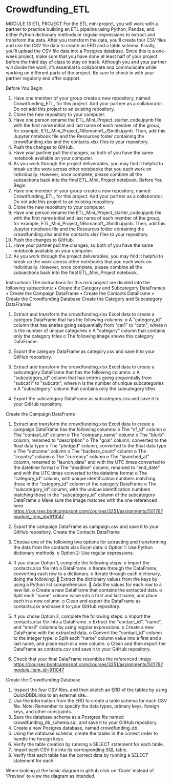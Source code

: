 # Crowdfunding_ETL
MODULE 13 ETL PROJECT
For the ETL mini project, you will work with a partner to practice building an ETL pipeline using Python, Pandas, and either Python dictionary methods or regular expressions to extract and transform the data. After you transform the data, you'll create four CSV files and use the CSV file data to create an ERD and a table schema. Finally, you’ll upload the CSV file data into a Postgres database.
Since this is a one-week project, make sure that you have done at least half of your project before the third day of class to stay on track.
Although you and your partner will divide the work, it’s essential to collaborate and communicate while working on different parts of the project. Be sure to check in with your partner regularly and offer support.


Before You Begin
1.	Have one member of your group create a new repository, named Crowdfunding_ETL, for this project. Add your partner as a collaborator. Do not add this project to an existing repository.
2.	Clone the new repository to your computer.
3.	Have one person rename the ETL_Mini_Project_starter_code.ipynb file with the first name initial and last name of each member of the group, for example, ETL_Mini_Project_NRomanoff_JSmith.ipynb. Then, add this Jupyter notebook file and the Resources folder containing the crowdfunding.xlsx and the contacts.xlsx files to your repository.
4.	Push the changes to GitHub.
5.	Have your partner pull the changes, so both of you have the same notebook available on your computer.
6.	As you work through the project deliverables, you may find it helpful to break up the work across other notebooks that you each work on individually. However, once complete, please combine all the subsections back into the final ETL_Mini_Project notebook.
Before You Begin
1.	Have one member of your group create a new repository, named Crowdfunding_ETL, for this project. Add your partner as a collaborator. Do not add this project to an existing repository.
2.	Clone the new repository to your computer.
3.	Have one person rename the ETL_Mini_Project_starter_code.ipynb file with the first name initial and last name of each member of the group, for example, ETL_Mini_Project_NRomanoff_JSmith.ipynb. Then, add this Jupyter notebook file and the Resources folder containing the crowdfunding.xlsx and the contacts.xlsx files to your repository.
4.	Push the changes to GitHub.
5.	Have your partner pull the changes, so both of you have the same notebook available on your computer.
6.	As you work through the project deliverables, you may find it helpful to break up the work across other notebooks that you each work on individually. However, once complete, please combine all the subsections back into the final ETL_Mini_Project notebook.



Instructions
The instructions for this mini project are divided into the following subsections:
•	Create the Category and Subcategory DataFrames
•	Create the Campaign DataFrame
•	Create the Contacts DataFrame
•	Create the Crowdfunding Database
Create the Category and Subcategory DataFrames
1.	Extract and transform the crowdfunding.xlsx Excel data to create a category DataFrame that has the following columns:
o	A "category_id" column that has entries going sequentially from "cat1" to "catn", where n is the number of unique categories
o	A "category" column that contains only the category titles
o	The following image shows this category DataFrame:

 
2. Export the category DataFrame as category.csv and save it to your GitHub repository.
3. Extract and transform the crowdfunding.xlsx Excel data to create a subcategory DataFrame that has the following columns:
    o	A "subcategory_id" column that has entries going sequentially from "subcat1" to "subcatn", where n is the number of unique subcategories
    o	A "subcategory" column that contains only the subcategory titles

 
4. Export the subcategory DataFrame as subcategory.csv and save it to your GitHub repository.

Create the Campaign DataFrame
1.	Extract and transform the crowdfunding.xlsx Excel data to create a campaign DataFrame has the following columns:
    o	The "cf_id" column
    o	The "contact_id" column
    o	The "company_name" column
    o	The "blurb" column, renamed to "description"
    o	The "goal" column, converted to the float data type
    o	The "pledged" column, converted to the float data type
    o	The "outcome" column
    o	The "backers_count" column
    o	The "country" column
    o	The "currency" column
    o	The "launched_at" column, renamed to "launch_date" and with the UTC times converted to the datetime format
    o	The "deadline" column, renamed to "end_date" and with the UTC times converted to the datetime format
    o	The "category_id" column, with unique identification numbers matching those in the "category_id" column of the category DataFrame
    o	The "subcategory_id" column, with the unique identification numbers matching those in the "subcategory_id" column of the subcategory DataFrame
    o	Make sure the image matches with the one referenced here https://courses.bootcampspot.com/courses/3251/assignments/50178?module_item_id=911047
 
2.	Export the campaign DataFrame as campaign.csv and save it to your GitHub repository.
    Create the Contacts DataFrame

1.	Choose one of the following two options for extracting and transforming the data from the contacts.xlsx Excel data:
    o	Option 1: Use Python dictionary methods.
    o	Option 2: Use regular expressions.
2.	If you chose Option 1, complete the following steps:
    o	Import the contacts.xlsx file into a DataFrame.
    o	Iterate through the DataFrame, converting each row to a dictionary.
    o	Iterate through each dictionary, doing the following:
    	Extract the dictionary values from the keys by using a Python list comprehension.
    	Add the values for each row to a new list.
    o	Create a new DataFrame that contains the extracted data.
    o	Split each "name" column value into a first and last name, and place each in a new column.
    o	Clean and export the DataFrame as contacts.csv and save it to your GitHub repository.
3.	If you chose Option 2, complete the following steps:
    o	Import the contacts.xlsx file into a DataFrame.
    o	Extract the "contact_id", "name", and "email" columns by using regular expressions.
    o	Create a new DataFrame with the extracted data.
    o	Convert the "contact_id" column to the integer type.
    o	Split each "name" column value into a first and a last name, and place each in a new column.
    o	Clean and then export the DataFrame as contacts.csv and save it to your GitHub repository.
4.	Check that your final DataFrame resembles the referenced image https://courses.bootcampspot.com/courses/3251/assignments/50178?module_item_id=911047
 
Create the Crowdfunding Database
1.	Inspect the four CSV files, and then sketch an ERD of the tables by using QuickDBDLinks to an external site..
2.	Use the information from the ERD to create a table schema for each CSV file.
    Note: Remember to specify the data types, primary keys, foreign keys, and other constraints.
3.	Save the database schema as a Postgres file named crowdfunding_db_schema.sql, and save it to your GitHub repository.
4.	Create a new Postgres database, named crowdfunding_db.
5.	Using the database schema, create the tables in the correct order to handle the foreign keys.
6.	Verify the table creation by running a SELECT statement for each table.
7.	Import each CSV file into its corresponding SQL table.
8.	Verify that each table has the correct data by running a SELECT statement for each.

When looking at the basic diagram in github click on 'Code' instead of 'Preview' to view the diagram as intended. 
